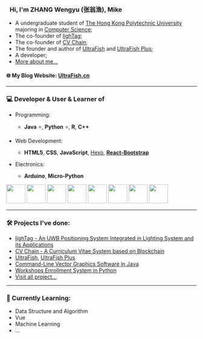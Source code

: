 ### <img src="https://github.com/rajput2107/rajput2107/blob/master/Assets/Hi.gif" width="5px"> Hi, I'm ZHANG Wengyu (张翁渔), Mike
- A undergraduate student of [The Hong Kong Polytechnic University](https://www.polyu.edu.hk/en/) majoring in [Computer Science](https://www.polyu.edu.hk/comp/);
- The co-founder of [lighTag](https://github.com/lighTag-UWB);
- The co-founder of [CV Chain](https://cvchain.skyproton.com/);
- The founder and author of [UltraFish](https://ultrafish.cn) and [UltraFish Plus](https://plus.ultrafish.cn);
- A developer;
- [More about me...](https://cv.ultrafish.cn)

#### 🌐 My Blog Website: [UltraFish.cn](https://ultrafish.cn)

---

### 💻 Developer & User & Learner of
- Programming: 
  - **Java** ⭐, **Python** ⭐, **R**, **C++**

- Web Development: 
  - **HTML5**, **CSS**, **JavaScript**, [Hexo](https://hexo.io/), [**React-Bootstrap**](https://react-bootstrap.github.io/)

- Electronics: 
  - **Arduino**, **Micro-Python**

<code><a href="https://www.java.com/" target="_blank"><img height="50" src="https://www.vectorlogo.zone/logos/java/java-horizontal.svg"></a></code>
  <code><a href="https://www.python.org/" target="_blank"><img height="50" src="https://www.vectorlogo.zone/logos/python/python-ar21.svg"></a></code>
  <code><a href="https://www.r-project.org/" target="_blank"><img height="50" src="https://www.vectorlogo.zone/logos/r-project/r-project-icon.svg"></a></code>
  <code><a href="https://html.spec.whatwg.org/multipage/" target="_blank"><img height="50" src="https://www.vectorlogo.zone/logos/w3_html5/w3_html5-ar21.svg"></a></code> <code><a href="https://www.w3.org/Style/CSS/Overview.en.html" target="_blank"><img height="50" src="https://www.vectorlogo.zone/logos/w3_css/w3_css-ar21.svg"></a></code> <code><a href="https://www.javascript.com/" target="_blank"><img height="50" src="https://www.vectorlogo.zone/logos/javascript/javascript-ar21.svg"></a></code>
<code><a href="https://hexo.io/" target="_blank"><img height="50" src="https://www.vectorlogo.zone/logos/hexoio/hexoio-icon.svg"></a></code>
<code><a href="https://www.arduino.cc/" target="_blank"><img height="50" src="https://www.vectorlogo.zone/logos/arduino/arduino-ar21.svg"></a></code>
 
---

### 🛠️ Projects I've done:
- [lighTag - An UWB Positioning System Integrated in Lighting System and its Applications](https://github.com/lighTag-UWB/lighTag)
- [CV Chain - A Curriculum Vitae System based on Blockchain](https://github.com/Unhackable-PolyHack2022/CV-Chain.git)
- [UltraFish](https://ultrafish.cn), [UltraFish Plus](https://plus.ultrafish.cn)
- [Command-Line Vector Graphics Software in Java](https://github.com/OOP-PROJECT-COMP2021/Command-Line_Vector_Graphics_Software.git)
- [Workshops Enrollment System in Python](https://github.com/zhangwengyu999/Workshops_Enrollment_System_Project.git)
- [Visit all project...](https://ultrafish.cn/project)

---

### 🌱 Currently Learning:
- Data Structure and Algorithm
- Vue
- Machine Learning
- ...

<!-- 
- 🔭 I’m currently working on ...
- 🌱 I’m currently learning ...
- 👯 I’m looking to collaborate on ...
- 🤔 I’m looking for help with ...
- 💬 Ask me about ...
- 📫 How to reach me: ...
- 😄 Pronouns: ...
- ⚡ Fun fact: ... -->

